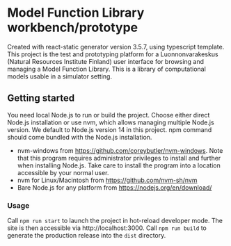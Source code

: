 # Model Function Library workbench/prototype

Created with react-static generator version 3.5.7, using typescript template. This project is the test and prototyping platform for a Luonnonvarakeskus (Natural Resources Institute Finland) user interface for browsing and managing a Model Function Library. This is a library of computational models usable in a simulator setting.

## Getting started

You need local Node.js to run or build the project. Choose either direct Node.js installation or use nvm, which allows managing multiple Node.js version. We default to Node.js version 14 in this project. npm command should come bundled with the Node.js installation.

* nvm-windows from https://github.com/coreybutler/nvm-windows. Note that this program requires administrator privileges to install and further when installing Node.js. Take care to install the program into a location accessible by your normal user.
* nvm for Linux/Macintosh from https://github.com/nvm-sh/nvm
* Bare Node.js for any platform from https://nodejs.org/en/download/

### Usage

Call `npm run start` to launch the project in hot-reload developer mode. The site is then accessible via http://localhost:3000. Call `npm run build` to generate the production release into the `dist` directory.